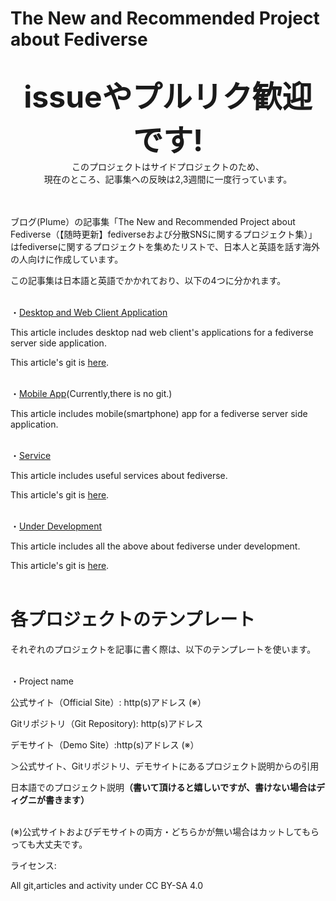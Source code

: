 # The New and Recommended Project about Fediverse
<br>
<div align="center"><b><font size="20">issueやプルリク歓迎です!</font></b><br>
このプロジェクトはサイドプロジェクトのため、<br>現在のところ、記事集への反映は2,3週間に一度行っています。<br></div><br><br>

ブログ(Plume）の記事集「The New and Recommended Project about Fediverse（【随時更新】fediverseおよび分散SNSに関するプロジェクト集）」はfediverseに関するプロジェクトを集めたリストで、日本人と英語を話す海外の人向けに作成しています。<br>

この記事集は日本語と英語でかかれており、以下の4つに分かれます。<br><br>



・<a href="https://plume.korako.me/~/FediverseAndInternet2/%E9%9A%8F-%E6%99%82-%E6%9B%B4-%E6%96%B0-%E7%A7%81-%E7%9A%84-fediverse-%E3%81%8A-%E3%82%88-%E3%81%B3-%E5%88%86-%E6%95%A3-sns-%E3%81%AB-%E9%96%A2-%E3%81%99-%E3%82%8B-%E3%83%97%E3%83%AD%E3%82%B8%E3%82%A7%E3%82%AF%E3%83%88-%E9%9B%86-%E3%83%87%E3%82%B9%E3%82%AF%E3%83%88%E3%83%83%E3%83%97-web-%E3%82%AF%E3%83%A9%E3%82%A4%E3%82%A2%E3%83%B3%E3%83%88%E3%82%A2%E3%83%97%E3%83%AA-%E7%B7%A8" rel="noopener noreferrer">Desktop and Web Client Application</a><br>

 This article includes desktop nad web client's applications for a fediverse server side application.<br>

  This article's git is <a href="https://github.com/4ioskd/The_New_and_Recommended_Project_about_Fediverse/blob/main/Desktop and Web Client Application.md" rel="noopener noreferrer">here</a>.<br><br>

・<a href="https://plume.korako.me/~/FediverseAndInternet2/new-update-the-new-and-personal-recommendation-project-about-fediverse-and-distributed-sns" rel="noopener noreferrer">Mobile App</a>(Currently,there is no git.)<br>

 This article includes mobile(smartphone) app for a fediverse server side application.<br><br>

・<a href="https://plume.korako.me/~/FediverseAndInternet2/new-update-the-new-and-personal-recommendation-project-about-fediverse-and-distributed-sns-service" rel="noopener noreferrer">Service</a><br>

 This article includes useful services about fediverse.<br>

 This article's git is <a href="https://github.com/4ioskd/The_New_and_Recommended_Project_about_Fediverse/blob/main/Service.md" rel="noopener noreferrer">here</a>.<br><br>

・<a href="https://plume.korako.me/~/FediverseAndInternet2/new-update-the-new-and-personal-recommendation-project-about-fediverse-and-distributed-sns-under-developing-project" rel="noopener noreferrer">Under Development</a><br>

 This article includes all the above about fediverse under development.<br>

 This article's git is <a href="https://github.com/4ioskd/The_New_and_Recommended_Project_about_Fediverse/blob/main/UnderDevelopment.md" rel="noopener noreferrer">here</a>.<br><br>

 

# 各プロジェクトのテンプレート

それぞれのプロジェクトを記事に書く際は、以下のテンプレートを使います。<br><br>



・Project name<br>

公式サイト（Official Site）: http(s)アドレス (※）<br>

Gitリポジトリ（Git Repository): http(s)アドレス<br>

デモサイト（Demo Site）:http(s)アドレス (※）<br>

＞公式サイト、Gitリポジトリ、デモサイトにあるプロジェクト説明からの引用<br>

 日本語でのプロジェクト説明<b>（書いて頂けると嬉しいですが、書けない場合はディグニが書きます）</b><br><br>



(※)公式サイトおよびデモサイトの両方・どちらかが無い場合はカットしてもらっても大丈夫です。<br>
</hr>
ライセンス:<br>

All git,articles and activity under CC BY-SA 4.0



